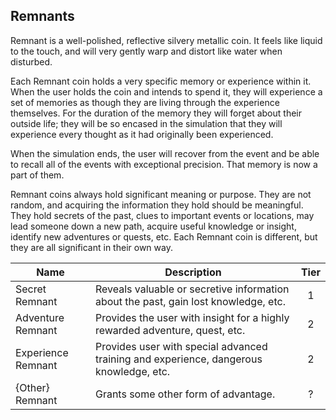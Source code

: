 ## Remnants

Remnant is a well-polished, reflective silvery metallic coin. It feels like liquid to the touch, and will very gently warp and distort like water when disturbed.

Each Remnant coin holds a very specific memory or experience within it. When the user holds the coin and intends to spend it, they will experience a set of memories as though they are living through the experience themselves. For the duration of the memory they will forget about their outside life; they will be so encased in the simulation that they will experience every thought as it had originally been experienced.

When the simulation ends, the user will recover from the event and be able to recall all of the events with exceptional precision. That memory is now a part of them.

Remnant coins always hold significant meaning or purpose. They are not random, and acquiring the information they hold should be meaningful. They hold secrets of the past, clues to important events or locations, may lead someone down a new path, acquire useful knowledge or insight, identify new adventures or quests, etc. Each Remnant coin is different, but they are all significant in their own way.

 **Name**           | **Description**                                                                        | **Tier** 
--------------------|----------------------------------------------------------------------------------------|:--------:
 Secret Remnant     | Reveals valuable or secretive information about the past, gain lost knowledge, etc.    | 1        
 Adventure Remnant  | Provides the user with insight for a highly rewarded adventure, quest, etc.            | 2        
 Experience Remnant | Provides user with special advanced training and experience, dangerous knowledge, etc. | 2        
 {Other} Remnant    | Grants some other form of advantage.                                                   | ?        
